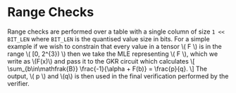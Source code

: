 # Range Checks
Range checks are performed over a table with a single column of size `1 << BIT_LEN` where `BIT_LEN` is the quantised value size in bits. For a simple example if we wish to constrain that every value in a tensor \\( F \\) is in the range \\( [0, 2^{3}) \\) then we take the MLE representing \\( F \\), which we write as \\(F(x)\\) and pass it to the GKR circuit which calculates 
\\[ \sum\_{b\in\mathfrak{B}} \frac{-1}{\alpha + F(b)} = \frac{p}{q}. \\]
The output, \\( p \\) and \\(q\\) is then used in the final verification performed by the verifier. 
